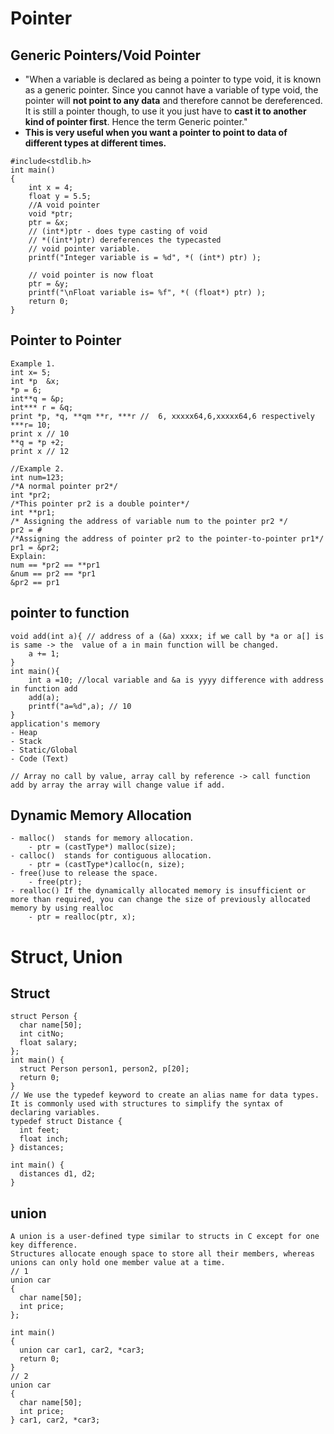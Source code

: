 # Pointer
## Generic Pointers/Void Pointer
- "When a variable is declared as being a pointer to type void, it is known as a generic pointer. 
Since you cannot have a variable of type void, the pointer will **not point to any data** and therefore cannot be dereferenced. 
It is still a pointer though, to use it you just have to **cast it to another kind of pointer first**. Hence the term Generic pointer."
- **This is very useful when you want a pointer to point to data of different types at different times.**
```
#include<stdlib.h>
int main()
{
    int x = 4;
    float y = 5.5;
    //A void pointer
    void *ptr;
    ptr = &x;
    // (int*)ptr - does type casting of void 
    // *((int*)ptr) dereferences the typecasted 
    // void pointer variable.
    printf("Integer variable is = %d", *( (int*) ptr) );
 
    // void pointer is now float
    ptr = &y; 
    printf("\nFloat variable is= %f", *( (float*) ptr) );
    return 0;
}
```
## Pointer to Pointer

```
Example 1.
int x= 5;
int *p  &x;
*p = 6;
int**q = &p;
int*** r = &q;
print *p, *q, **qm **r, ***r //  6, xxxxx64,6,xxxxx64,6 respectively
***r= 10;
print x // 10
**q = *p +2;
print x // 12

//Example 2.
int num=123;
/*A normal pointer pr2*/
int *pr2;
/*This pointer pr2 is a double pointer*/
int **pr1;
/* Assigning the address of variable num to the pointer pr2 */
pr2 = #
/*Assigning the address of pointer pr2 to the pointer-to-pointer pr1*/
pr1 = &pr2;
Explain:
num == *pr2 == **pr1
&num == pr2 == *pr1
&pr2 == pr1
```
## pointer to function
```
void add(int a){ // address of a (&a) xxxx; if we call by *a or a[] is is same -> the  value of a in main function will be changed.
    a += 1;
}
int main(){
    int a =10; //local variable and &a is yyyy difference with address in function add
    add(a);
    printf("a=%d",a); // 10
}
application's memory
- Heap 
- Stack
- Static/Global 
- Code (Text)

// Array no call by value, array call by reference -> call function add by array the array will change value if add.
```

## Dynamic Memory Allocation
``` 
- malloc()  stands for memory allocation.
    - ptr = (castType*) malloc(size); 
- calloc()  stands for contiguous allocation.
    - ptr = (castType*)calloc(n, size);
- free()use to release the space.
    - free(ptr);
- realloc() If the dynamically allocated memory is insufficient or more than required, you can change the size of previously allocated memory by using realloc
    - ptr = realloc(ptr, x);
``` 
# Struct, Union
## Struct
```
struct Person {
  char name[50];
  int citNo;
  float salary;
};
int main() {
  struct Person person1, person2, p[20];
  return 0;
}
// We use the typedef keyword to create an alias name for data types. It is commonly used with structures to simplify the syntax of declaring variables.
typedef struct Distance {
  int feet;
  float inch;
} distances;

int main() {
  distances d1, d2;
}
```
## union
```
A union is a user-defined type similar to structs in C except for one key difference. 
Structures allocate enough space to store all their members, whereas unions can only hold one member value at a time.
// 1
union car
{
  char name[50];
  int price;
};

int main()
{
  union car car1, car2, *car3;
  return 0;
}
// 2
union car
{
  char name[50];
  int price;
} car1, car2, *car3;

```
